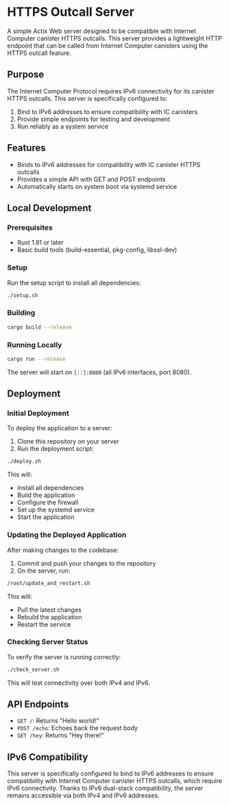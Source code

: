 # HTTPS Outcall Server

A simple Actix Web server designed to be compatible with Internet Computer canister HTTPS outcalls. This server provides a lightweight HTTP endpoint that can be called from Internet Computer canisters using the HTTPS outcall feature.

## Purpose

The Internet Computer Protocol requires IPv6 connectivity for its canister HTTPS outcalls. This server is specifically configured to:

1. Bind to IPv6 addresses to ensure compatibility with IC canisters
2. Provide simple endpoints for testing and development
3. Run reliably as a system service

## Features

- Binds to IPv6 addresses for compatibility with IC canister HTTPS outcalls
- Provides a simple API with GET and POST endpoints
- Automatically starts on system boot via systemd service

## Local Development

### Prerequisites

- Rust 1.81 or later
- Basic build tools (build-essential, pkg-config, libssl-dev)

### Setup

Run the setup script to install all dependencies:

```bash
./setup.sh
```

### Building

```bash
cargo build --release
```

### Running Locally

```bash
cargo run --release
```

The server will start on `[::]:8080` (all IPv6 interfaces, port 8080).

## Deployment

### Initial Deployment

To deploy the application to a server:

1. Clone this repository on your server
2. Run the deployment script:

```bash
./deploy.sh
```

This will:
- Install all dependencies
- Build the application
- Configure the firewall
- Set up the systemd service
- Start the application

### Updating the Deployed Application

After making changes to the codebase:

1. Commit and push your changes to the repository
2. On the server, run:

```bash
/root/update_and_restart.sh
```

This will:
- Pull the latest changes
- Rebuild the application
- Restart the service

### Checking Server Status

To verify the server is running correctly:

```bash
./check_server.sh
```

This will test connectivity over both IPv4 and IPv6.

## API Endpoints

- `GET /`: Returns "Hello world!"
- `POST /echo`: Echoes back the request body
- `GET /hey`: Returns "Hey there!"

## IPv6 Compatibility

This server is specifically configured to bind to IPv6 addresses to ensure compatibility with Internet Computer canister HTTPS outcalls, which require IPv6 connectivity. Thanks to IPv6 dual-stack compatibility, the server remains accessible via both IPv4 and IPv6 addresses.
